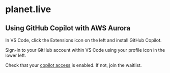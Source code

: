 # planet.live

## Using GitHub Copilot with AWS Aurora

In VS Code, click the Extensions icon on the left and install GitHub Copilot.

Sign-in to your GitHub account within VS Code using your profile icon in the lower left.

Check that your [copilot access](https://github.com/features/copilot/signup) is enabled. If not, join the waitlist.
